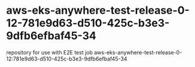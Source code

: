 # aws-eks-anywhere-test-release-0-12-781e9d63-d510-425c-b3e3-9dfb6efbaf45-34
repository for use with E2E test job aws-eks-anywhere-test-release-0-12:781e9d63-d510-425c-b3e3-9dfb6efbaf45-34
